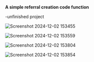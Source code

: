**A simple referral creation code function**

  -unfinished project

![Screenshot 2024-12-02 153455](https://github.com/user-attachments/assets/fa8ff161-2cd9-466e-b5a9-7cf008af9934)

![Screenshot 2024-12-02 153559](https://github.com/user-attachments/assets/a088a102-02e3-4643-9e2f-4da3d53d934e)

![Screenshot 2024-12-02 153804](https://github.com/user-attachments/assets/8cac4e44-d0cd-4af5-b75c-d38817f283e6)

![Screenshot 2024-12-02 153854](https://github.com/user-attachments/assets/ee955a4e-ec36-4b96-bed7-7caaf6d18d51)









